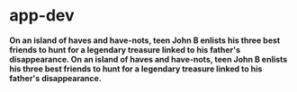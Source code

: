 # app-dev
**On an island of haves and have-nots, teen John B enlists his three best friends to hunt for a legendary treasure linked to his father's disappearance. On an island of haves and have-nots, teen John B enlists his three best friends to hunt for a legendary treasure linked to his father's disappearance.**

